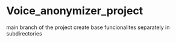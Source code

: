 # Voice_anonymizer_project

main branch of the project
create base funcionalites separately in subdirectories
